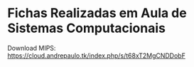 # Fichas Realizadas em Aula de Sistemas Computacionais

Download MIPS: https://cloud.andrepaulo.tk/index.php/s/t68xT2MgCNDDobF
